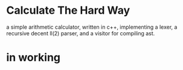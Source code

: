 # Calculate The Hard Way

a simple arithmetic calculator, written in c++, implementing a lexer, a recursive decent ll(2) parser, and a visitor for compiling ast.

# in working
